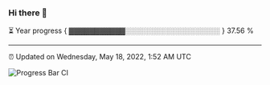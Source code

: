 ### Hi there 👋

⏳ Year progress { ▓▓▓▓▓▓▓▓▓▓▓░░░░░░░░░░░░░░░░░░░ } 37.56 %

---

⏰ Updated on Wednesday, May 18, 2022, 1:52 AM UTC

![Progress Bar CI](https://github.com/arthurbuhl/arthurbuhl/workflows/Progress%20Bar%20CI/badge.svg)

